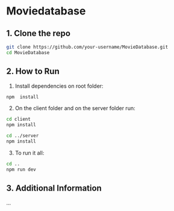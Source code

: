 
# Moviedatabase

## 1. Clone the repo

```bash
git clone https://github.com/your-username/MovieDatabase.git
cd MovieDatabase
```

## 2. How to Run

1. Install dependencies on root folder:

```bash
npm  install
```

2. On  the  client  folder and on the server folder run:

```bash
cd client
npm install

cd ../server
npm install
```
 
 3.  To  run  it  all:

```bash
cd ..
npm run dev
```

## 3. Additional Information
...